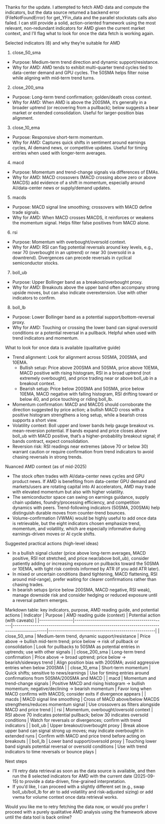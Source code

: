 Thanks for the update. I attempted to fetch AMD data and compute the indicators, but the data source returned a backend error (FileNotFoundError) for get_YFin_data and the parallel stockstats calls also failed. I can still provide a solid, action-oriented framework using the most relevant, non-redundant indicators for AMD given the current market context, and I’ll flag what to look for once the data fetch is working again.

Selected indicators (8) and why they’re suitable for AMD
1) close_50_sma
- Purpose: Medium-term trend direction and dynamic support/resistance.
- Why for AMD: AMD tends to exhibit multi-quarter trend cycles tied to data-center demand and GPU cycles. The 50SMA helps filter noise while aligning with mid-term trend turns.

2) close_200_sma
- Purpose: Long-term trend confirmation; golden/death cross context.
- Why for AMD: When AMD is above the 200SMA, it’s generally in a broader uptrend (or recovering from a pullback); below suggests a bear market or extended consolidation. Useful for larger-position bias alignment.

3) close_10_ema
- Purpose: Responsive short-term momentum.
- Why for AMD: Captures quick shifts in sentiment around earnings cycles, AI demand news, or competitive updates. Useful for timing entries when used with longer-term averages.

4) macd
- Purpose: Momentum and trend-change signals via differences of EMAs.
- Why for AMD: MACD crossovers (MACD crossing above zero or above MACDS) add evidence of a shift in momentum, especially around AI/data-center news or supply/demand updates.

5) macds
- Purpose: MACD signal line smoothing; crossovers with MACD define trade signals.
- Why for AMD: When MACD crosses MACDS, it reinforces or weakens the momentum signal. Helps filter false positives from MACD alone.

6) rsi
- Purpose: Momentum with overbought/oversold context.
- Why for AMD: RSI can flag potential reversals around key levels, e.g., near 70 (overbought in an uptrend) or near 30 (oversold in a downtrend). Divergences can precede reversals in cyclical semiconductor stocks.

7) boll_ub
- Purpose: Upper Bollinger band as a breakout/overbought proxy.
- Why for AMD: Breakouts above the upper band often accompany strong upside moves, but can also indicate overextension. Use with other indicators to confirm.

8) boll_lb
- Purpose: Lower Bollinger band as a potential support/bottom-reversal proxy.
- Why for AMD: Touching or crossing the lower band can signal oversold conditions or a potential reversal in a pullback. Helpful when used with trend indicators and momentum.

What to look for once data is available (qualitative guide)
- Trend alignment: Look for alignment across 50SMA, 200SMA, and 10EMA.
  - Bullish setup: Price above 200SMA and 50SMA, price above 10EMA, MACD positive with rising histogram, RSI in a broad uptrend (not extremely overbought), and price trading near or above boll_ub in a breakout context.
  - Bearish setup: Price below 200SMA and 50SMA, price below 10EMA, MACD negative with falling histogram, RSI drifting toward or below 40, and price touching or riding boll_lb.
- Momentum confirmation: MACD and MACDS should corroborate the direction suggested by price action; a bullish MACD cross with a positive histogram strengthens a long setup, while a bearish cross supports a short view.
- Volatility context: Boll upper and lower bands help gauge breakout vs. mean-reversion potential. If bands expand and price closes above boll_ub with MACD positive, that’s a higher-probability breakout signal; if bands contract, expect consolidation.
- Reversion risk: RSI readings near extremes (above 70 or below 30) warrant caution or require confirmation from trend indicators to avoid chasing reversals in strong trends.

Nuanced AMD context (as of mid-2025)
- The stock often trades with AI/data-center news cycles and GPU product news. If AMD is benefiting from data-center GPU demand and markets/users are rotating capital into AI accelerators, AMD may trade with elevated momentum but also with higher volatility.
- The semiconductor space can swing on earnings guidance, supply chain updates, foundry/processing efficiency, and competition dynamics with peers. Trend-following indicators (50SMA, 200SMA) help distinguish durable moves from counter-trend bounces.
- Volume-confirmation (VWMA) would be highly useful to add once data is retrievable, but the eight indicators chosen emphasize trend, momentum, and volatility, which are especially informative during earnings-driven moves or AI cycle shifts.

Suggested practical actions (high-level ideas)
- In a bullish signal cluster (price above long-term averages, MACD positive, RSI not stretched, and price near/above boll_ub), consider patiently adding or increasing exposure on pullbacks toward the 50SMA or 10EMA, with tight risk controls informed by ATR (if you add ATR later).
- In mixed or uncertain conditions (band tightening, MACD flattening, RSI around mid-range), prefer waiting for clearer confirmations rather than chasing trades.
- In bearish setups (price below 200SMA, MACD negative, RSI weak), manage downside risk and consider hedging or reduced exposure until a reversal pattern emerges.

Markdown table: key indicators, purpose, AMD reading guide, and potential actions
| Indicator       | Purpose                                      | AMD reading guide (context)                                                                 | Potential action (with caveats)                       |
|-----------------|----------------------------------------------|-----------------------------------------------------------------------------------------------|------------------------------------------------------|
| close_50_sma     | Medium-term trend, dynamic support/resistance | Price above → bullish mid-term trend; price below → risk of pullback or consolidation       | Look for pullbacks to 50SMA as potential entries in uptrends; use with other signals |
| close_200_sma    | Long-term trend confirmation                   | Price above → broad uptrend; price below → bearish/sideways trend                             | Align position bias with 200SMA; avoid aggressive entries when below 200SMA |
| close_10_ema     | Short-term momentum                          | Quick shifts; sensitive to news/earnings                                                 | Use for timing entries around confirmations from 50SMA/200SMA and MACD |
| macd             | Momentum and trend-change signals              | Positive MACD and rising histogram → bullish momentum; negative/declining → bearish momentum | Favor long when MACD confirms with MACDS; consider exits if divergence appears |
| macds            | MACD signal line smoothing                       | Cross of MACD above/below MACDS strengthens/reduces momentum signal                       | Use crossovers as filters alongside MACD and price trend |
| rsi              | Momentum, overbought/oversold context           | RSI above 70 indicates potential pullback; below 30 indicates oversold conditions            | Watch for reversals or divergences; confirm with trend indicators |
| boll_ub           | Upper breakout/overbought proxy                 | Break above upper band can signal strong up moves; may indicate overbought in extended runs  | Confirm with MACD and price trend before acting on breakouts |
| boll_lb           | Lower band support/oversold proxy               | Touching lower band signals potential reversal or oversold conditions                         | Use with trend indicators to time reversals or bounce plays |

Next steps
- I’ll retry data retrieval as soon as the data source is available, and then run the 8 selected indicators for AMD with the current date (2025-09-15) to provide a data-driven, fine-grained interpretation.
- If you’d like, I can proceed with a slightly different set (e.g., swap boll_ub/boll_lb for atr to add volatility and risk-adjusted sizing) or add vwma for volume context once data retrieval works.

Would you like me to retry fetching the data now, or would you prefer I proceed with a purely qualitative AMD analysis using the framework above until the data tool is back online?
